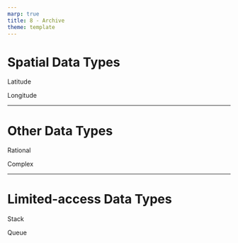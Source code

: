 ```yaml
---
marp: true
title: 8 - Archive
theme: template
---
```


<!-- _class: title-three-content -->

# Spatial Data Types

Latitude

Longitude



<!--
Next, we have spatial data types.

[1-2] Spatial data are commonly represented using latitude and longitude.

These two coordinates are often expressed in terms of degrees, minutes, and seconds to the North or South of the equator and to the East, or West of the prime meridian.

In addition, it's becoming more common to represent them in decimal degrees using positive and negative numbers to represent directions.

While these two coordinates can be stored using numeric data types, it's often more convenient to store them using specialized spatial data types.
-->

---

<!-- _class: title-three-content -->

# Other Data Types

Rational

Complex



<!--
There are also other less frequently used data types that exist in data science.

These other data types are used to represent:

 [1] - exact fractions (called rational numbers), 

 [2] - complex numbers (i.e. a number with a real and an imaginary component), 

 - and more

However, we'll leave these more specialized data types for a more advanced course on data science.
-->

---

<!-- _class: title-two-content -->

# Limited-access Data Types

Stack

Queue



<!--
Next, we have the limited-access data structures.

[1] First, we have a stack, which stores and accesses data in a last-in, first out format.

Stacks only allow us to push a new item on the stack and pop the top-most item back off.

[2] Second, we have a queue, which stores data in a first-in, first-out format.

A queue only allows us to add a new item to the back of the queue and remove a new item from the front of the queue.
-->